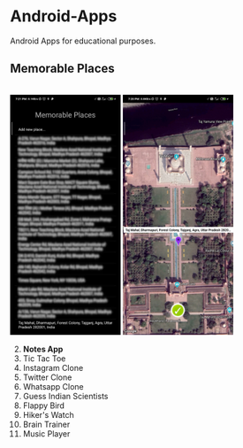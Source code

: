 # Android-Apps
Android Apps for educational purposes.

## Memorable Places
<br/><img src="Screenshots/Memorable_Places_1.jpg" width="200"> <img src="Screenshots/Memorable_Places_2.jpg" width="200">

2. **Notes App**
3. Tic Tac Toe
4. Instagram Clone
5. Twitter Clone
6. Whatsapp Clone
7. Guess Indian Scientists
8. Flappy Bird
9. Hiker's Watch
10. Brain Trainer
11. Music Player
